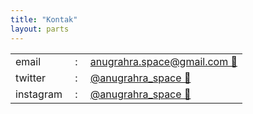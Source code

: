 ```yaml
---
title: "Kontak"
layout: parts
---
```



<table class="demo">
	<tbody>
    <tr>
      <td>email</td>
      <td>&nbsp;:&nbsp;</td>
      <td><a href="mailto:anugrahra.space@gmail.com">anugrahra.space@gmail.com 🔗</a></td>
    </tr>
    <tr>
      <td>twitter</td>
      <td>&nbsp;:&nbsp;</td>
      <td>
        <a href="https://twitter.com/anugrahra_space">@anugrahra_space 🔗</a>
      </td>
    </tr>
    <tr>
      <td>instagram</td>
      <td>&nbsp;:&nbsp;</td>
      <td>
        <a href="https://instagram.com/anugrahra_space">@anugrahra_space 🔗</a>
      </td>
    </tr>
	</tbody>
</table>